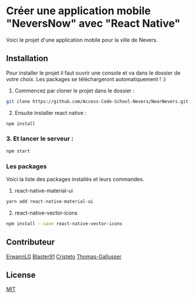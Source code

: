
# Créer une application mobile "NeversNow" avec "React Native"

Voici le projet d'une application mobile pour la ville de Nevers.


## Installation

Pour installer le projet il faut ouvrir une console et va dans le dossier de votre choix.
Les packages se téléchargeront automatiquement ! :)

1. Commencez par cloner le projet dans le dossier :
```bash
git clone https://github.com/Access-Code-School-Nevers/NearNevers.git
```
2. Ensuite installer react native :
```bash
npm install
```

### 3. Et lancer le serveur :
```bash
npm start
```

### Les packages

Voici la liste des packages installés et leurs commandes.

1. react-native-material-ui
```bash
yarn add react-native-material-ui
```
2. react-native-vector-icons
```bash
npm install --save react-native-vector-icons
```

## Contributeur

[ErwannLG](https://github.com/ErwannLG)
[Blaster91](https://github.com/Blaster91)
[Cristeto](https://github.com/Cristeto)
[Thomas-Gallusser](https://github.com/Thomas-Gallusser)

## License
[MIT](https://choosealicense.com/licenses/mit/)
